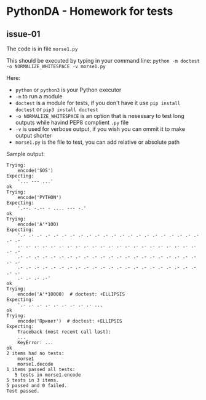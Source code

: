 # PythonDA - Homework for tests

## issue-01

The code is in file `morse1.py`

This should be executed by typing in your command line:
`python -m doctest -o NORMALIZE_WHITESPACE -v morse1.py`

Here:
- `python` or `python3` is your Python executor
- `-m` to run a module
- `doctest` is a module for tests, if you don't have it use `pip install doctest` or `pip3 install doctest`
- `-o NORMALIZE_WHITESPACE` is an option that is nesessary to test long outputs while havind PEP8 complient `.py` file
- `-v` is used for verbose output, if you wish you can ommit it to make output shorter
- `morse1.py` is the file to test, you can add relative or absolute path

Sample output:
```
Trying:
    encode('SOS')
Expecting:
    '... --- ...'
ok
Trying:
    encode('PYTHON')
Expecting:
    '.--. -.-- - .... --- -.'
ok
Trying:
    encode('A'*100)
Expecting:
    '.- .- .- .- .- .- .- .- .- .- .- .- .- .- .- .- .- .- .- .- .- .- .- .-
    .- .- .- .- .- .- .- .- .- .- .- .- .- .- .- .- .- .- .- .- .- .- .- .-
    .- .- .- .- .- .- .- .- .- .- .- .- .- .- .- .- .- .- .- .- .- .- .- .-
    .- .- .- .- .- .- .- .- .- .- .- .- .- .- .- .- .- .- .- .- .- .- .- .-
    .- .- .- .-'
ok
Trying:
    encode('A'*10000)  # doctest: +ELLIPSIS
Expecting:
    '.- .- .- .- .- .- .- .- .- ...
ok
Trying:
    encode('Привет')  # doctest: +ELLIPSIS
Expecting:
    Traceback (most recent call last):
    ...
    KeyError: ...
ok
2 items had no tests:
    morse1
    morse1.decode
1 items passed all tests:
   5 tests in morse1.encode
5 tests in 3 items.
5 passed and 0 failed.
Test passed.
```

